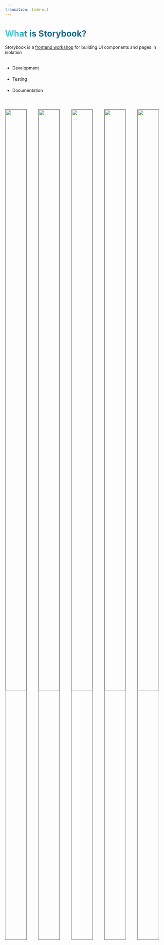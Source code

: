 ```yaml
---
transition: fade-out
---
```


# What is Storybook?

Storybook is a [frontend workshop](https://bradfrost.com/blog/post/a-frontend-workshop-environment/) for building UI components and pages in isolation

<ul>
  <li data-id="anchor1">Development</li>
  <li v-click="1" data-id="anchor2">Testing</li>
  <li v-click="4" data-id="anchor3">Documentation</li>
</ul>

<div class="wrapper">
  <img data-id="anchor4" src="/general/development.png"/>
  <img v-click="1" data-id="anchor5" src="/general/component_testing.png"/>
  <img v-click="2" data-id="anchor6" src="/general/visual_testing.png" />
  <img v-click="3" data-id="anchor_a11y" src="/general/a11y.png"/>
  <img v-click="4" data-id="anchor7" src="/general/documentation.png"/>
</div>

<FancyArrow color="orange" roughness="2"  pos2="top"
    q1="[data-id=anchor1]"
    q2="[data-id=anchor4]"
/>
<FancyArrow v-click="1" color="lime" roughness="2" pos2="top"
    q1="[data-id=anchor2]"
    q2="[data-id=anchor5]"
>Component Testing</FancyArrow>
<FancyArrow v-click="2" color="lime" roughness="2" pos2="top"
    q1="[data-id=anchor2]"
    q2="[data-id=anchor6]"
>Visual Testing</FancyArrow>
<FancyArrow v-click="3" color="lime" roughness="2" pos2="top"
    q1="[data-id=anchor2]"
    q2="[data-id=anchor_a11y]"
>a11y Testing</FancyArrow>
<FancyArrow v-click="4" color="sky" roughness="2" pos2="top"
    q1="[data-id=anchor3]"
    q2="[data-id=anchor7]"
/>

<!--
You can have `style` tag in markdown to override the style for the current page.
Learn more: https://sli.dev/features/slide-scope-style
-->

<style>
li {
  width: 200px;
}

h1 {
  background-color: #2B90B6;
  background-image: linear-gradient(45deg, #4EC5D4 10%, #146b8c 20%);
  background-size: 100%;
  -webkit-background-clip: text;
  -moz-background-clip: text;
  -webkit-text-fill-color: transparent;
  -moz-text-fill-color: transparent;
}

.wrapper {
  height: 400px;
  display: grid;
  grid-template-columns: repeat(5, 1fr);
  grid-auto-flow: dense;
  gap: 40px;
  padding-top: 20px;

  img {
    width: 100%;
    height: 70%;
    object-fit: contain;
    border: 1px solid #666;
  }
}
</style>
<!--
Here is another comment.
-->

---
transition: slide-up
level: 2
---

# Why build UIs in Isolation? - The Problem

<figure>
  <img src="/general/problem.png"/>
  <figcaption>https://storybook.js.org/docs-assets/8.6/get-started/multiverse.png</figcaption>
</figure>

---
transition: slide-up
layout: two-cols-header
layoutClass: gap-8
level: 2
---

# Why build UIs in Isolation? - The Solution

::left::

Every piece of UI is a [component](https://www.componentdriven.org/)

> You do not need to spin up the whole app to see how they render. You can render a specific variation in isolation by passing props, mocking data or faking events

::right::

<figure>
  <SlidevVideo autoplay controls>
    <source src="/videos/whats-a-story.mp4" type="video/mp4" />
    <p>
      Your browser does not support videos. You may download it
      <a href="https://storybook.js.org/docs-assets/8.6/get-started/whats-a-story.mp4">here</a>.
    </p>
  </SlidevVideo>
  <figcaption>https://storybook.js.org/docs-assets/8.6/get-started/whats-a-story.mp4</figcaption>
</figure>

---
transition: slide-up
layout: two-cols-header
layoutClass: gap-8
level: 2
---

# Why build UIs in Isolation? - The Solution

UI-Variations are defined in Stories using the [CSF-Standard](https://github.com/ComponentDriven/csf)

> [Storybook uses the CSF-Standard since version 5.2](https://storybook.js.org/blog/component-story-format/)

::left::

<figure>
  <SlidevVideo autoplay controls>
    <source src="/videos/7.0-storybook-hero-video.mp4" type="video/mp4" />
    <p>
      Your browser does not support videos. You may download it
      <a href="https://storybook.js.org/docs-assets/8.6/get-started/7.0-storybook-hero-video.mp4">here</a>.
    </p>
  </SlidevVideo>
  <figcaption>https://storybook.js.org/docs-assets/8.6/get-started/7.0-storybook-hero-video.mp4</figcaption>
</figure>

::right::

```ts {monaco}
import type { Meta, StoryObj } from '@storybook/react';
import { Histogram } from './Histogram';

const meta: Meta<typeof Histogram> = {
  component: Histogram,
};

export default meta;
type Story = StoryObj<typeof Histogram>;

export const Default: Story = {
  args: {
    dataType: 'latency',
    showHistogramLabels: true,
    histogramAccentColor: '#1EA7FD',
    label: 'Latency distribution',
  },
};
```

---
transition: slide-up
---

# Why build UIs in Isolation? - The Solution

Benefits:

- **Verify hard-to-reach edge cases of UI:** context, API requests, device features, ... can be mocked via Addons
- **Test UIs with less effort and no flakes:** [Stories can be used as Unit-Tests](https://storybook.js.org/docs/writing-tests/import-stories-in-tests/stories-in-unit-tests)
- **UI Documentation for the team:** Easy to find and reuse existing UI Patterns
- **Stories show how UI actually works**: Shareable with team members, stakeholders, customers, ...
- **Automate UI Workflows in CI:** Testing, Reviews, ...

<style>
  li {
    padding-top: 20px;
  }
</style>

---
transition: slide-up
layout: two-cols-header
layoutClass: gap-8
level: 2
---

# Design System Workflow

::left::

## [Brad Frost´s workflow](https://storybook.js.org/blog/why-most-design-systems-implode/)

1. **Develop** component states and variants in a universal format called stories.
2. **Review** them during development to verify appearance
3. **Test** stories during QA with built-in testing for accessibility, interaction, visual regression
4. **Document** components automatically and publish that documentation online
5. **Share** components in other workflows like external sites, Figma, Notion

::right::

<figure>
  <img src="/general/workflow.png"/>
  <figcaption>https://storybookblog.ghost.io/content/images/size/w1000/2022/06/pasted-image-0-3.png</figcaption>
</figure>

---

# Works with a lot of other Tools

e.g.

<div class="wrapper">
  <skill-icons-angular-dark/>
  <skill-icons-react-dark/>
  <skill-icons-nextjs-light/>
  <skill-icons-vuejs-dark/>
  <skill-icons-svelte/>
  <skill-icons-tailwindcss-dark/>
  <skill-icons-figma-dark/>
</div>

<style>
  .wrapper {
  height: 100%;
  display: grid;
  grid-template-columns: repeat(5, 1fr);
  grid-auto-flow: dense;
  padding-top: 40px;

  .wrapper > * {
    width: 100%;
    height: 100%;
    object-fit: contains;
    border: 1px solid #666;
  }

  svg {
    width: 3em;
    height: 3em;
  }
}
</style>

---
transition: slide-up
layout: image-right
image: /general/storybook9.jpg
---

# Storybook 9

> [Currently in Beta](https://storybook.js.org/blog/storybook-9-beta/)

<br/>

## Some new features

- Tags-based organization

- React Native for device and web

- Tests can be run over all stories at once

- Test Coverage support

---
transition: slide-up
layout: image-right
image: /general/chromatic.webp
---

# Chromatic

Chromatic is made by the team behind Storybook and integrates with Storybook, Playwright, and Cypress.
It is a commercial product which needs to be [licensed](https://www.chromatic.com/pricing) for usage.

> Chromatic is a visual testing tool that scans every possible UI state across browsers to catch bugs in appearance and functionality. It enables you to assign reviewers and resolve discussions to streamline team sign-off.

<br/>

> Chromatic uses storybook stories to power visual tests